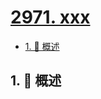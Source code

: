 # [2971. xxx](https://github.com/Tdahuyou/TNotes.leetcode/tree/main/notes/2971.%20xxx)

<!-- region:toc -->

- [1. 📝 概述](#1--概述)

<!-- endregion:toc -->

## 1. 📝 概述
